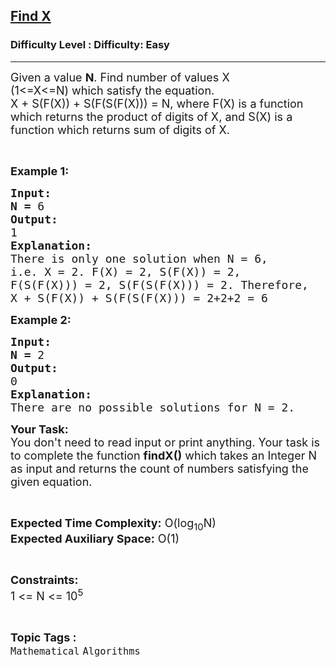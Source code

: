 <h2><a href="https://www.geeksforgeeks.org/problems/find-x5215/1?page=16&status=unsolved&sortBy=accuracy">Find X</a></h2><h3>Difficulty Level : Difficulty: Easy</h3><hr><div class="problems_problem_content__Xm_eO"><p><span style="font-size:18px">Given a value <strong>N</strong>. Find number of values X (1&lt;=X&lt;=N)&nbsp;which satisfy the equation.<br>
X + S(F(X)) + S(F(S(F(X)))&nbsp;= N, where F(X) is a function which returns the product of digits of X, and S(X) is a function which returns sum of digits of X.</span></p>

<p>&nbsp;</p>

<p><span style="font-size:18px"><strong>Example 1:</strong></span></p>

<pre><span style="font-size:18px"><strong>Input:</strong></span>
<span style="font-size:18px"><strong>N = </strong>6</span>
<span style="font-size:18px"><strong>Output:</strong></span>
<span style="font-size:18px">1</span>
<span style="font-size:18px"><strong>Explanation:</strong></span>
<span style="font-size:18px">There is only one solution when N = 6,
i.e. X = 2. F(X) = 2, S(F(X)) = 2,
F(S(F(X))) = 2, S(F(S(F(X))) = 2. Therefore,
X + S(F(X)) + S(F(S(F(X))) = 2+2+2 = 6</span></pre>

<p><span style="font-size:18px"><strong>Example 2:</strong></span></p>

<pre><span style="font-size:18px"><strong>Input:</strong></span>
<span style="font-size:18px"><strong>N = </strong>2</span>
<span style="font-size:18px"><strong>Output:</strong></span>
<span style="font-size:18px">0</span>
<span style="font-size:18px"><strong>Explanation:</strong></span>
<span style="font-size:18px">There are no possible solutions for N = 2.
</span></pre>

<p><span style="font-size:18px"><strong>Your Task:</strong><br>
You don't need to read input or print anything. Your task is to complete the function <strong>findX()</strong> which takes an Integer N as input and returns the count of numbers satisfying the given equation.</span></p>

<p>&nbsp;</p>

<p><span style="font-size:18px"><strong>Expected Time Complexity:</strong> O(log<sub>10</sub>N)<br>
<strong>Expected Auxiliary Space:</strong> O(1)</span></p>

<p>&nbsp;</p>

<p><span style="font-size:18px"><strong>Constraints:</strong></span><br>
<span style="font-size:18px">1 &lt;= N &lt;= 10<sup>5</sup></span></p>
</div><br><p><span style=font-size:18px><strong>Topic Tags : </strong><br><code>Mathematical</code>&nbsp;<code>Algorithms</code>&nbsp;